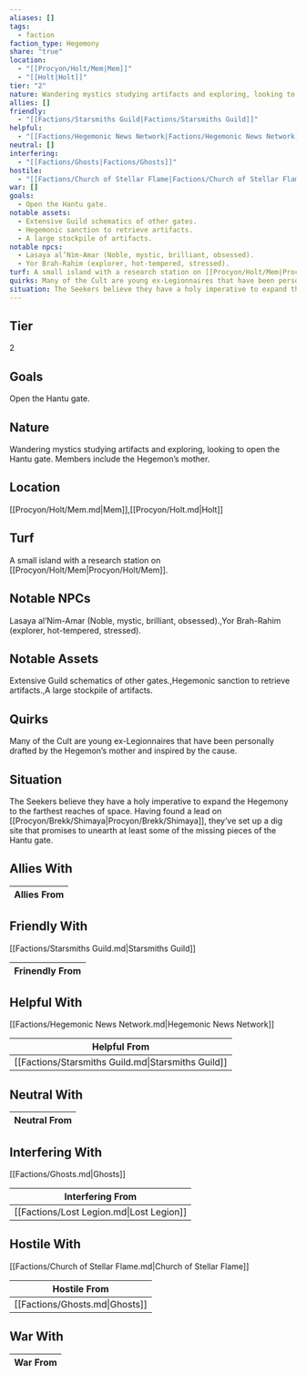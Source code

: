 ```yaml
---
aliases: []
tags:
  - faction
faction_type: Hegemony
share: "true"
location:
  - "[[Procyon/Holt/Mem|Mem]]"
  - "[[Holt|Holt]]"
tier: "2"
nature: Wandering mystics studying artifacts and exploring, looking to open the Hantu gate. Members include the Hegemon’s mother.
allies: []
friendly:
  - "[[Factions/Starsmiths Guild|Factions/Starsmiths Guild]]"
helpful:
  - "[[Factions/Hegemonic News Network|Factions/Hegemonic News Network]]"
neutral: []
interfering:
  - "[[Factions/Ghosts|Factions/Ghosts]]"
hostile:
  - "[[Factions/Church of Stellar Flame|Factions/Church of Stellar Flame]]"
war: []
goals:
  - Open the Hantu gate.
notable assets:
  - Extensive Guild schematics of other gates.
  - Hegemonic sanction to retrieve artifacts.
  - A large stockpile of artifacts.
notable npcs:
  - Lasaya al’Nim-Amar (Noble, mystic, brilliant, obsessed).
  - Yor Brah-Rahim (explorer, hot-tempered, stressed).
turf: A small island with a research station on [[Procyon/Holt/Mem|Procyon/Holt/Mem]].
quirks: Many of the Cult are young ex-Legionnaires that have been personally drafted by the Hegemon’s mother and inspired by the cause.
situation: The Seekers believe they have a holy imperative to expand the Hegemony to the farthest reaches of space. Having found a lead on [[Procyon/Brekk/Shimaya|Procyon/Brekk/Shimaya]], they’ve set up a dig site that promises to unearth at least some of the missing pieces of the Hantu gate.
---
```

## Tier

2

## Goals

Open the Hantu gate.

## Nature

Wandering mystics studying artifacts and exploring, looking to open the Hantu gate. Members include the Hegemon’s mother.

## Location

[[Procyon/Holt/Mem.md|Mem]],[[Procyon/Holt.md|Holt]]

## Turf

A small island with a research station on [[Procyon/Holt/Mem|Procyon/Holt/Mem]].

## Notable NPCs

Lasaya al’Nim-Amar (Noble, mystic, brilliant, obsessed).,Yor Brah-Rahim (explorer, hot-tempered, stressed).

## Notable Assets

Extensive Guild schematics of other gates.,Hegemonic sanction to retrieve artifacts.,A large stockpile of artifacts.

## Quirks

Many of the Cult are young ex-Legionnaires that have been personally drafted by the Hegemon’s mother and inspired by the cause.

## Situation

The Seekers believe they have a holy imperative to expand the Hegemony to the farthest reaches of space. Having found a lead on [[Procyon/Brekk/Shimaya|Procyon/Brekk/Shimaya]], they’ve set up a dig site that promises to unearth at least some of the missing pieces of the Hantu gate.

## Allies With



| Allies From |
| ----------- |


## Friendly With

[[Factions/Starsmiths Guild.md|Starsmiths Guild]]

| Frinendly From |
| -------------- |


## Helpful With

[[Factions/Hegemonic News Network.md|Hegemonic News Network]]

| Helpful From                                       |
| -------------------------------------------------- |
| [[Factions/Starsmiths Guild.md\|Starsmiths Guild]] |


## Neutral With




| Neutral From |
| ------------ |



## Interfering With

[[Factions/Ghosts.md|Ghosts]]


| Interfering From                         |
| ---------------------------------------- |
| [[Factions/Lost Legion.md\|Lost Legion]] |



## Hostile With

[[Factions/Church of Stellar Flame.md|Church of Stellar Flame]]


| Hostile From                   |
| ------------------------------ |
| [[Factions/Ghosts.md\|Ghosts]] |



## War With



| War From |
| -------- |

